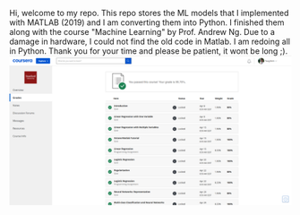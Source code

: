 Hi, welcome to my repo. This repo stores the ML models that I implemented with MATLAB (2019) and I am converting them into Python. I finished them along with the course "Machine Learning" by Prof. Andrew Ng. Due to a damage in hardware, I could not find the old code in Matlab. I am redoing all in Python. Thank you for your time and please be patient, it wont be long ;).
![plot](/Figures/completion.png)